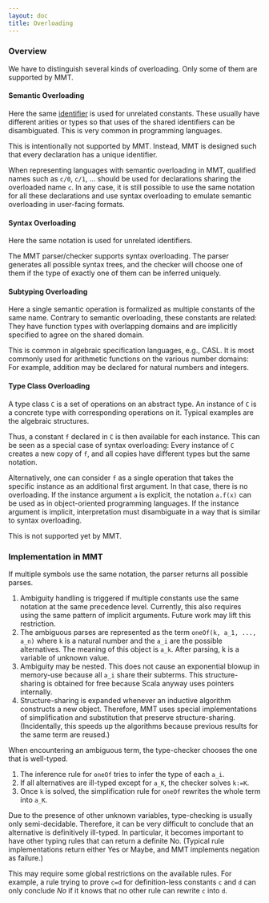 ```yaml
---
layout: doc
title: Overloading
---
```


### Overview
We have to distinguish several kinds of overloading. Only some of them are supported by MMT.

#### Semantic Overloading

Here the same [identifier](../api/uris.html) is used for unrelated constants.
These usually have different arities or types so that uses of the shared identifiers can be disambiguated.
This is very common in programming languages.

This is intentionally not supported by MMT.
Instead, MMT is designed such that every declaration has a unique identifier.

When representing languages with semantic overloading in MMT, qualified names such as `c/0`, `c/1`, ... should be used for declarations sharing the overloaded name `c`.
In any case, it is still possible to use the same notation for all these declarations and use syntax overloading to emulate semantic overloading in user-facing formats.

#### Syntax Overloading

Here the same notation is used for unrelated identifiers.

The MMT parser/checker supports syntax overloading.
The parser generates all possible syntax trees, and the checker will choose one of them if the type of exactly one of them can be inferred uniquely.

#### Subtyping Overloading

Here a single semantic operation is formalized as multiple constants of the same name.
Contrary to semantic overloading, these constants are related: They have function types with overlapping domains and are implicitly specified to agree on the shared domain.

This is common in algebraic specification languages, e.g., CASL.
It is most commonly used for arithmetic functions on the various number domains: For example, addition may be declared for natural numbers and integers.

#### Type Class Overloading

A type class `C` is a set of operations on an abstract type. An instance of `C` is a concrete type with corresponding operations on it.
Typical examples are the algebraic structures.

Thus, a constant `f` declared in `C` is then available for each instance.
This can be seen as a special case of syntax overloading: Every instance of `C` creates a new copy of `f`, and all copies have different types but the same notation.

Alternatively, one can consider `f` as a single operation that takes the specific instance as an additional first argument. In that case, there is no overloading.
If the instance argument `a` is explicit, the notation `a.f(x)` can be used as in object-oriented programming languages.
If the instance argument is implicit, interpretation must disambiguate in a way that is similar to syntax overloading.

This is not supported yet by MMT.


### Implementation in MMT

If multiple symbols use the same notation, the parser returns all possible parses.

1. Ambiguity handling is triggered if multiple constants use the same notation at the same precedence level.
    Currently, this also requires using the same pattern of implicit arguments. Future work may lift this restriction.
1. The ambiguous parses are represented as the term `oneOf(k, a_1, ..., a_n)` where `k` is a natural number and the `a_i` are the possible alternatives.
    The meaning of this object is `a_k`.
    After parsing, k is a variable of unknown value.
1. Ambiguity may be nested.
    This does not cause an exponential blowup in memory-use because all `a_i` share their subterms.
    This structure-sharing is obtained for free because Scala anyway uses pointers internally.
1. Structure-sharing is expanded whenever an inductive algorithm constructs a new object.
    Therefore, MMT uses special implementations of simplification and substitution that preserve structure-sharing.
    (Incidentally, this speeds up the algorithms because previous results for the same term are reused.)

When encountering an ambiguous term, the type-checker chooses the one that is well-typed.

1. The inference rule for `oneOf` tries to infer the type of each `a_i`.
1. If all alternatives are ill-typed except for `a_K`, the checker solves `k:=K`.
1. Once `k` is solved, the simplification rule for `oneOf` rewrites the whole term into `a_K`.

Due to the presence of other unknown variables, type-checking is usually only semi-decidable.
Therefore, it can be very difficult to conclude that an alternative is definitively ill-typed.
In particular, it becomes important to have other typing rules that can return a definite No. (Typical rule implementations return either Yes or Maybe, and MMT implements negation as failure.)

This may require some global restrictions on the available rules. For example, a rule trying to prove `c=d` for definition-less constants `c` and `d` can only conclude *No* if it knows that no other rule can rewrite `c` into `d`. 
